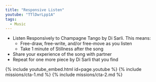 ```yaml
---
title: "Responsive Listen"
youtube: "TTlDwrLpp1A"
tags:
  - Music
---
```


* Listen Responsively to Champagne Tango by Di Sarli. This means: 
  * Free-draw, free-write, and/or free-move as you listen
  * Take 1 minute of Stillness after the song
* Share your experience of the song with partner
* Repeat for one more piece by Di Sarli that you find

{% include youtube_embed.html id=page.youtube %}
{% include missions/cta-1.md %}
{% include missions/cta-2.md %}
